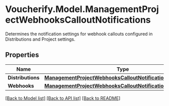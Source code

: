 # Voucherify.Model.ManagementProjectWebhooksCalloutNotifications
Determines the notification settings for webhook callouts configured in Distributions and Project settings.

## Properties

Name | Type | Description | Notes
------------ | ------------- | ------------- | -------------
**Distributions** | [**ManagementProjectWebhooksCalloutNotificationsDistributions**](ManagementProjectWebhooksCalloutNotificationsDistributions.md) |  | [optional] 
**Webhooks** | [**ManagementProjectWebhooksCalloutNotificationsWebhooks**](ManagementProjectWebhooksCalloutNotificationsWebhooks.md) |  | [optional] 

[[Back to Model list]](../README.md#documentation-for-models) [[Back to API list]](../README.md#documentation-for-api-endpoints) [[Back to README]](../README.md)


